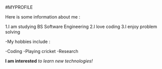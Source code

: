 #MYPROFILE

Here is some information about me :

1.I am studying BS Software Engineering
2.I love coding
3.I enjoy problem solving


-My hobbies include :

 -Coding
 -Playing cricket
 -Research
 
 **I am interested**  *to learn new technologies!*
